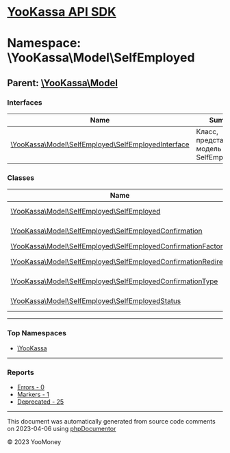 # [YooKassa API SDK](../home.md)

# Namespace: \YooKassa\Model\SelfEmployed

## Parent: [\YooKassa\Model](../namespaces/yookassa-model.md)

### Interfaces

| Name | Summary |
| ---- | ------- |
| [\YooKassa\Model\SelfEmployed\SelfEmployedInterface](../classes/YooKassa-Model-SelfEmployed-SelfEmployedInterface.md) | Класс, представляющий модель SelfEmployed. |

### Classes

| Name | Summary |
| ---- | ------- |
| [\YooKassa\Model\SelfEmployed\SelfEmployed](../classes/YooKassa-Model-SelfEmployed-SelfEmployed.md) | Класс, представляющий модель SelfEmployed. |
| [\YooKassa\Model\SelfEmployed\SelfEmployedConfirmation](../classes/YooKassa-Model-SelfEmployed-SelfEmployedConfirmation.md) | Класс, представляющий модель SelfEmployedConfirmation. |
| [\YooKassa\Model\SelfEmployed\SelfEmployedConfirmationFactory](../classes/YooKassa-Model-SelfEmployed-SelfEmployedConfirmationFactory.md) | Class ConfirmationFactory |
| [\YooKassa\Model\SelfEmployed\SelfEmployedConfirmationRedirect](../classes/YooKassa-Model-SelfEmployed-SelfEmployedConfirmationRedirect.md) | Класс, представляющий модель SelfEmployedConfirmationRedirect. |
| [\YooKassa\Model\SelfEmployed\SelfEmployedConfirmationType](../classes/YooKassa-Model-SelfEmployed-SelfEmployedConfirmationType.md) | Класс, представляющий модель SelfEmployedConfirmationType. |
| [\YooKassa\Model\SelfEmployed\SelfEmployedStatus](../classes/YooKassa-Model-SelfEmployed-SelfEmployedStatus.md) | Класс, представляющий модель SelfEmployedStatus. |

---

### Top Namespaces

* [\YooKassa](../namespaces/yookassa.md)

---

### Reports
* [Errors - 0](../reports/errors.md)
* [Markers - 1](../reports/markers.md)
* [Deprecated - 25](../reports/deprecated.md)

---

This document was automatically generated from source code comments on 2023-04-06 using [phpDocumentor](http://www.phpdoc.org/)

&copy; 2023 YooMoney
